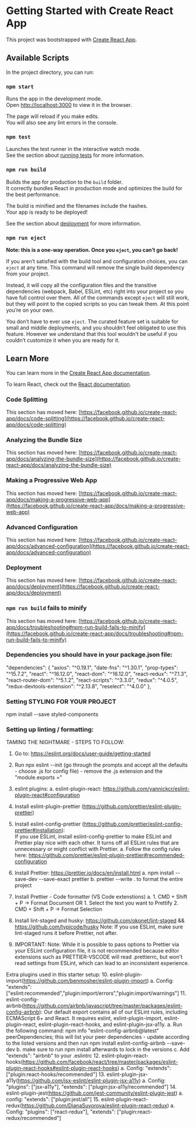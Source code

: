 # Getting Started with Create React App

This project was bootstrapped with [Create React App](https://github.com/facebook/create-react-app).

## Available Scripts

In the project directory, you can run:

### `npm start`

Runs the app in the development mode.\
Open [http://localhost:3000](http://localhost:3000) to view it in the browser.

The page will reload if you make edits.\
You will also see any lint errors in the console.

### `npm test`

Launches the test runner in the interactive watch mode.\
See the section about [running tests](https://facebook.github.io/create-react-app/docs/running-tests) for more information.

### `npm run build`

Builds the app for production to the `build` folder.\
It correctly bundles React in production mode and optimizes the build for the best performance.

The build is minified and the filenames include the hashes.\
Your app is ready to be deployed!

See the section about [deployment](https://facebook.github.io/create-react-app/docs/deployment) for more information.

### `npm run eject`

**Note: this is a one-way operation. Once you `eject`, you can’t go back!**

If you aren’t satisfied with the build tool and configuration choices, you can `eject` at any time. This command will remove the single build dependency from your project.

Instead, it will copy all the configuration files and the transitive dependencies (webpack, Babel, ESLint, etc) right into your project so you have full control over them. All of the commands except `eject` will still work, but they will point to the copied scripts so you can tweak them. At this point you’re on your own.

You don’t have to ever use `eject`. The curated feature set is suitable for small and middle deployments, and you shouldn’t feel obligated to use this feature. However we understand that this tool wouldn’t be useful if you couldn’t customize it when you are ready for it.

## Learn More

You can learn more in the [Create React App documentation](https://facebook.github.io/create-react-app/docs/getting-started).

To learn React, check out the [React documentation](https://reactjs.org/).

### Code Splitting

This section has moved here: [https://facebook.github.io/create-react-app/docs/code-splitting](https://facebook.github.io/create-react-app/docs/code-splitting)

### Analyzing the Bundle Size

This section has moved here: [https://facebook.github.io/create-react-app/docs/analyzing-the-bundle-size](https://facebook.github.io/create-react-app/docs/analyzing-the-bundle-size)

### Making a Progressive Web App

This section has moved here: [https://facebook.github.io/create-react-app/docs/making-a-progressive-web-app](https://facebook.github.io/create-react-app/docs/making-a-progressive-web-app)

### Advanced Configuration

This section has moved here: [https://facebook.github.io/create-react-app/docs/advanced-configuration](https://facebook.github.io/create-react-app/docs/advanced-configuration)

### Deployment

This section has moved here: [https://facebook.github.io/create-react-app/docs/deployment](https://facebook.github.io/create-react-app/docs/deployment)

### `npm run build` fails to minify

This section has moved here: [https://facebook.github.io/create-react-app/docs/troubleshooting#npm-run-build-fails-to-minify](https://facebook.github.io/create-react-app/docs/troubleshooting#npm-run-build-fails-to-minify)

### Dependencies you should have in your package.json file:
 "dependencies": {
    "axios": "^0.19.1",
    "date-fns": "^1.30.1",
    "prop-types": "^15.7.2",
    "react": "^16.12.0",
    "react-dom": "^16.12.0",
    "react-redux": "^7.1.3",
    "react-router-dom": "^5.1.2",
    "react-scripts": "^3.3.0",
    "redux": "^4.0.5",
    "redux-devtools-extension": "^2.13.8",
    "reselect": "^4.0.0"
  },

### Setting STYLING FOR YOUR PROJECT

npm install --save styled-components

### Setting up linting / formatting:

TAMING THE NIGHTMARE - STEPS TO FOLLOW:

1. Go to: https://eslint.org/docs/user-guide/getting-started
2. Run npx eslint --init (go through the prompts and accept all the defaults - choose .js for config file) - remove the .js extension and the "module.exports ="
3. eslint plugins:
   a. eslint-plugin-react: https://github.com/yannickcr/eslint-plugin-react#configuration
4. Install eslint-plugin-prettier (https://github.com/prettier/eslint-plugin-prettier)
5. Install eslint-config-prettier (https://github.com/prettier/eslint-config-prettier#installation):  
   If you use ESLint, install eslint-config-prettier to make ESLint and Prettier play nice with each other. It turns off all ESLint rules that are unnecessary or might conflict with Prettier.
   a. Follow the config rules here: https://github.com/prettier/eslint-plugin-prettier#recommended-configuration
6. Install Prettier: https://prettier.io/docs/en/install.html
   a. npm install --save-dev --save-exact prettier
   b. prettier --write . to format the entire project
7. Install Prettier - Code formatter (VS Code extenstions)
   a. 1. CMD + Shift + P -> Format Document
   OR 1. Select the text you want to Prettify 2. CMD + Shift + P -> Format Selection

8. Install lint-staged and husky: https://github.com/okonet/lint-staged && https://github.com/typicode/husky
   Note: If you use ESLint, make sure lint-staged runs it before Prettier, not after.

9. IMPORTANT: Note: While it is possible to pass options to Prettier via your ESLint configuration file, it is not recommended because editor extensions such as PRETTIER-VSCODE will read .prettierrc, but won't read settings from ESLint, which can lead to an inconsistent experience.

Extra plugins used in this starter setup:
10. eslint-plugin-import(https://github.com/benmosher/eslint-plugin-import)
  a. Config: "extends": ["eslint:recommended","plugin:import/errors","plugin:import/warnings"]
11. eslint-config-airbnb(https://github.com/airbnb/javascript/tree/master/packages/eslint-config-airbnb): Our default export contains all of our ESLint rules, including ECMAScript 6+ and React. It requires eslint, eslint-plugin-import, eslint-plugin-react, eslint-plugin-react-hooks, and eslint-plugin-jsx-a11y.
  a. Run the following command: npm info "eslint-config-airbnb@latest" peerDependencies; this will list your peer dependencies - update according to the listed versions and then run npm install eslint-config-airbnb --save-dev
  b. make sure to run npm install afterwards to lock in the versions
  c. Add "extends": "airbnb" to your .eslintrc
12. eslint-plugin-react-hooks(https://github.com/facebook/react/tree/master/packages/eslint-plugin-react-hooks#eslint-plugin-react-hooks)
  a. Config: "extends": ["plugin:react-hooks/recommended"]
13. eslint-plugin-jsx-a11y(https://github.com/jsx-eslint/eslint-plugin-jsx-a11y)
  a. Config:
      "plugins": ["jsx-a11y"],
      "extends": ["plugin:jsx-a11y/recommended"]
14. eslint-plugin-jest(https://github.com/jest-community/eslint-plugin-jest)
  a. config:  "extends": ["plugin:jest/all"]
15. eslint-plugin-react-redux(https://github.com/DianaSuvorova/eslint-plugin-react-redux)
  a. Config: 
    "plugins": ["react-redux"],
    "extends": ["plugin:react-redux/recommended"]
